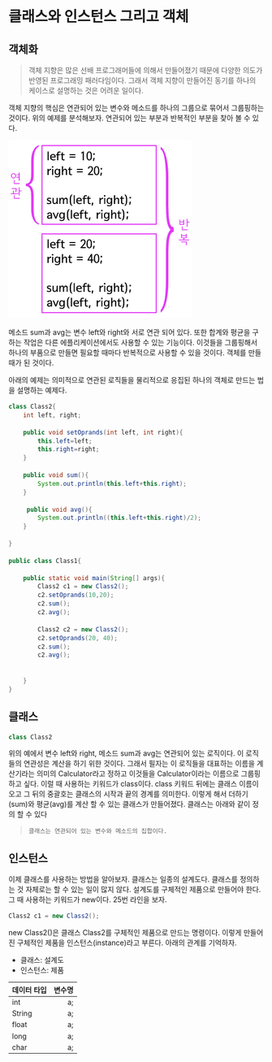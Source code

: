 # 클래스와 인스턴스 그리고 객체

## 객체화

>객체 지향은 많은 선배 프로그래머들에 의해서 만들어졌기 때문에 다양한 의도가 반영된 프로그래밍 패러다임이다. 그래서 객체 지향이 만들어진 동기를 하나의 케이스로 설명하는 것은 어려운 일이다.

객체 지향의 핵심은 연관되어 있는 변수와 메소드를 하나의 그룹으로 묶어서 그룹핑하는 것이다. 위의 예제를 분석해보자. 연관되어 있는 부분과 반복적인 부분을 찾아 볼 수 있다.

<img src="photo.png">

메소드 sum과 avg는 변수 left와 right와 서로 연관 되어 있다. 또한 합계와 평균을 구하는 작업은 다른 에플리케이션에서도 사용할 수 있는 기능이다. 이것들을 그룹핑해서 하나의 부품으로 만들면 필요할 때마다 반복적으로 사용할 수 있을 것이다. 객체를 만들 때가 된 것이다.

아래의 예제는 의미적으로 연관된 로직들을 물리적으로 응집된 하나의 객체로 만드는 법을 설명하는 예제다.

```java
class Class2{
    int left, right;

    public void setOprands(int left, int right){
        this.left=left;
        this.right=right;
    }

    public void sum(){
        System.out.println(this.left+this.right);
    }

     public void avg(){
        System.out.println((this.left+this.right)/2);
    }

}

public class Class1{

    public static void main(String[] args){
        Class2 c1 = new Class2();
        c2.setOprands(10,20);
        c2.sum();
        c2.avg();

        Class2 c2 = new Class2();
        c2.setOprands(20, 40);
        c2.sum();       
        c2.avg();


    }
}
```


## 클래스

```java
class Class2
```

위의 예에서 변수 left와 right, 메소드 sum과 avg는 연관되어 있는 로직이다. 이 로직들의 연관성은 계산을 하기 위한 것이다. 그래서 필자는 이 로직들을 대표하는 이름을 계산기라는 의미의 Calculator라고 정하고 이것들을 Calculator이라는 이름으로 그룹핑하고 싶다. 이럴 때 사용하는 키워드가 class이다. class 키워드 뒤에는 클래스 이름이 오고 그 뒤의 중괄호는 클래스의 시작과 끝의 경계를 의미한다. 이렇게 해서 더하기(sum)와 평균(avg)를 계산 할 수 있는 클래스가 만들어졌다. 클래스는 아래와 같이 정의 할 수 있다

>`클래스는 연관되어 있는 변수와 메소드의 집합이다.`


## 인스턴스

이제 클래스를 사용하는 방법을 알아보자. 클래스는 일종의 설계도다. 클래스를 정의하는 것 자체로는 할 수 있는 일이 많지 않다. 설계도를 구체적인 제품으로 만들어야 한다. 그 때 사용하는 키워드가 new이다. 25번 라인을 보자.

```java
Class2 c1 = new Class2();
```
new Class2()은 클래스 Class2를 구체적인 제품으로 만드는 명령이다. 이렇게 만들어진 구체적인 제품을 인스턴스(instance)라고 부른다. 아래의 관계를 기억하자.

- 클래스: 설계도
- 인스턴스: 제품

|데이터 타입|변수명|
|:--|--:|
|int|a;|
|String|a;|
|float|a;|
|long|a;|
|char|a;

